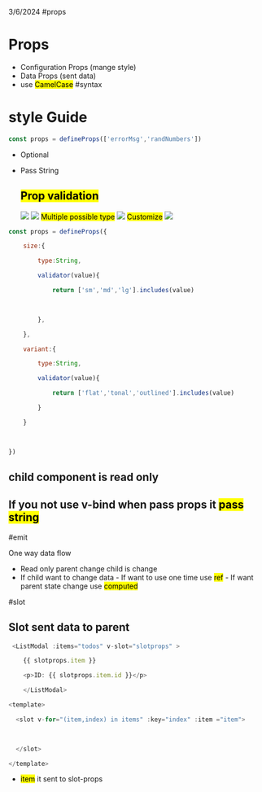3/6/2024
#props
# Props
- Configuration Props (mange style)
- Data Props (sent data)
- use <mark class="hltr-yellow">CamelCase</mark>
#syntax
# style Guide

```js
const props = defineProps(['errorMsg','randNumbers'])
```
- Optional
- Pass String

	## <mark class="hltr-red">Prop validation</mark>
	
	![](https://i.imgur.com/YsdvPcm.png)
	![](https://i.imgur.com/VoD1vM7.png)
<mark class="hltr-red">	Multiple possible type</mark>
	![](https://i.imgur.com/epK4nOV.png)
	<mark class="hltr-red">Customize</mark>
	![](https://i.imgur.com/NiOusJ9.png)
```js
const props = defineProps({

    size:{

        type:String,

        validator(value){

            return ['sm','md','lg'].includes(value)

  

        },

    },

    variant:{

        type:String,

        validator(value){

            return ['flat','tonal','outlined'].includes(value)

        }

    }

  

})
```


## child component is read only
## If you not use v-bind when pass props it <mark class="hltr-yellow">pass string</mark> 
#emit

One way data flow
- Read only parent change child is change
- If child want to change data
		- If want to use one time use <mark class="hltr-yellow">ref</mark>
		- If want parent state change use <mark class="hltr-yellow">computed</mark>

#slot
## Slot sent data to parent
```js Todolist.vue
 <ListModal :items="todos" v-slot="slotprops" >

    {{ slotprops.item }}

    <p>ID: {{ slotprops.item.id }}</p>

    </ListModal>
```

```js ListModal.vue
<template>

  <slot v-for="(item,index) in items" :key="index" :item ="item">

  

  </slot>

</template>
```
- <mark class="hltr-yellow">item</mark> it sent to slot-props


